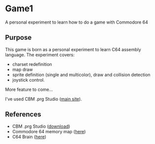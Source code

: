 # Game1
A personal experiment to learn how to do a game with Commodore 64

## Purpose
This game is born as a personal experiment to learn C64 assembly language. The experiment covers:
* charset redefinition
* map draw
* sprite definition (single and multicolor), draw and collision detection
* joystick control.

More feature to come...

I've used CBM .prg Studio ([main site](https://www.ajordison.co.uk/)).

## References
* CBM .prg Studio ([download](https://www.ajordison.co.uk/download.html))
* Commodore 64 memory map ([here](https://sta.c64.org/cbm64mem.html))
* C64 Brain ([here](https://www.c64brain.com/))
